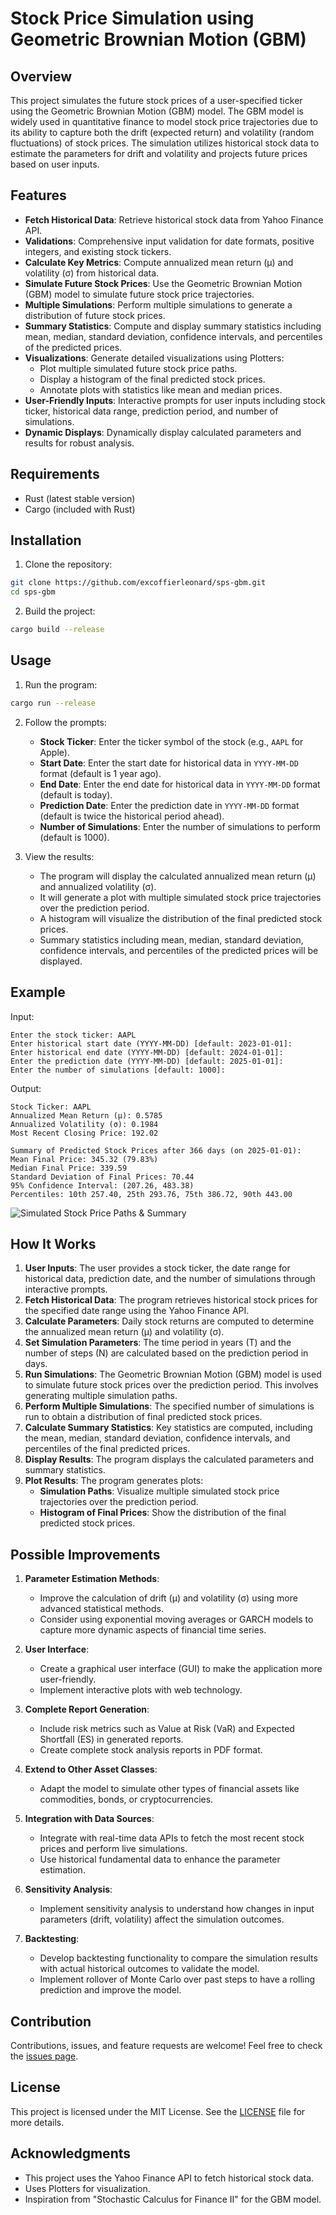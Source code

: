 # Stock Price Simulation using Geometric Brownian Motion (GBM)

## Overview

This project simulates the future stock prices of a user-specified ticker using the Geometric Brownian Motion (GBM) model. The GBM model is widely used in quantitative finance to model stock price trajectories due to its ability to capture both the drift (expected return) and volatility (random fluctuations) of stock prices. The simulation utilizes historical stock data to estimate the parameters for drift and volatility and projects future prices based on user inputs.

## Features

- **Fetch Historical Data**: Retrieve historical stock data from Yahoo Finance API.
- **Validations**: Comprehensive input validation for date formats, positive integers, and existing stock tickers.
- **Calculate Key Metrics**: Compute annualized mean return (µ) and volatility (σ) from historical data.
- **Simulate Future Stock Prices**: Use the Geometric Brownian Motion (GBM) model to simulate future stock price trajectories.
- **Multiple Simulations**: Perform multiple simulations to generate a distribution of future stock prices.
- **Summary Statistics**: Compute and display summary statistics including mean, median, standard deviation, confidence intervals, and percentiles of the predicted prices.
- **Visualizations**: Generate detailed visualizations using Plotters:
  - Plot multiple simulated future stock price paths.
  - Display a histogram of the final predicted stock prices.
  - Annotate plots with statistics like mean and median prices.
- **User-Friendly Inputs**: Interactive prompts for user inputs including stock ticker, historical data range, prediction period, and number of simulations.
- **Dynamic Displays**: Dynamically display calculated parameters and results for robust analysis.

## Requirements

- Rust (latest stable version)
- Cargo (included with Rust)

## Installation

1. Clone the repository:

```bash
git clone https://github.com/excoffierleonard/sps-gbm.git
cd sps-gbm
```

2. Build the project:

```bash
cargo build --release
```

## Usage

1. Run the program:

```bash
cargo run --release
```

2. Follow the prompts:

   - **Stock Ticker**: Enter the ticker symbol of the stock (e.g., `AAPL` for Apple).
   - **Start Date**: Enter the start date for historical data in `YYYY-MM-DD` format (default is 1 year ago).
   - **End Date**: Enter the end date for historical data in `YYYY-MM-DD` format (default is today).
   - **Prediction Date**: Enter the prediction date in `YYYY-MM-DD` format (default is twice the historical period ahead).
   - **Number of Simulations**: Enter the number of simulations to perform (default is 1000).

3. View the results:
   - The program will display the calculated annualized mean return (µ) and annualized volatility (σ).
   - It will generate a plot with multiple simulated stock price trajectories over the prediction period.
   - A histogram will visualize the distribution of the final predicted stock prices.
   - Summary statistics including mean, median, standard deviation, confidence intervals, and percentiles of the predicted prices will be displayed.

## Example

Input:

```
Enter the stock ticker: AAPL
Enter historical start date (YYYY-MM-DD) [default: 2023-01-01]:
Enter historical end date (YYYY-MM-DD) [default: 2024-01-01]:
Enter the prediction date (YYYY-MM-DD) [default: 2025-01-01]:
Enter the number of simulations [default: 1000]:
```

Output:

```
Stock Ticker: AAPL
Annualized Mean Return (µ): 0.5785
Annualized Volatility (σ): 0.1984
Most Recent Closing Price: 192.02

Summary of Predicted Stock Prices after 366 days (on 2025-01-01):
Mean Final Price: 345.32 (79.83%)
Median Final Price: 339.59
Standard Deviation of Final Prices: 70.44
95% Confidence Interval: (207.26, 483.38)
Percentiles: 10th 257.40, 25th 293.76, 75th 386.72, 90th 443.00
```

![Simulated Stock Price Paths & Summary](example.png)

## How It Works

1. **User Inputs**: The user provides a stock ticker, the date range for historical data, prediction date, and the number of simulations through interactive prompts.
2. **Fetch Historical Data**: The program retrieves historical stock prices for the specified date range using the Yahoo Finance API.
3. **Calculate Parameters**: Daily stock returns are computed to determine the annualized mean return (µ) and volatility (σ).
4. **Set Simulation Parameters**: The time period in years (T) and the number of steps (N) are calculated based on the prediction period in days.
5. **Run Simulations**: The Geometric Brownian Motion (GBM) model is used to simulate future stock prices over the prediction period. This involves generating multiple simulation paths.
6. **Perform Multiple Simulations**: The specified number of simulations is run to obtain a distribution of final predicted stock prices.
7. **Calculate Summary Statistics**: Key statistics are computed, including the mean, median, standard deviation, confidence intervals, and percentiles of the final predicted prices.
8. **Display Results**: The program displays the calculated parameters and summary statistics.
9. **Plot Results**: The program generates plots:
   - **Simulation Paths**: Visualize multiple simulated stock price trajectories over the prediction period.
   - **Histogram of Final Prices**: Show the distribution of the final predicted stock prices.

## Possible Improvements

1. **Parameter Estimation Methods**:
   - Improve the calculation of drift (µ) and volatility (σ) using more advanced statistical methods.
   - Consider using exponential moving averages or GARCH models to capture more dynamic aspects of financial time series.

2. **User Interface**:
   - Create a graphical user interface (GUI) to make the application more user-friendly.
   - Implement interactive plots with web technology.

3. **Complete Report Generation**:
   - Include risk metrics such as Value at Risk (VaR) and Expected Shortfall (ES) in generated reports.
   - Create complete stock analysis reports in PDF format.

4. **Extend to Other Asset Classes**:
   - Adapt the model to simulate other types of financial assets like commodities, bonds, or cryptocurrencies.

5. **Integration with Data Sources**:
   - Integrate with real-time data APIs to fetch the most recent stock prices and perform live simulations.
   - Use historical fundamental data to enhance the parameter estimation.

6. **Sensitivity Analysis**:
   - Implement sensitivity analysis to understand how changes in input parameters (drift, volatility) affect the simulation outcomes.

7. **Backtesting**:
   - Develop backtesting functionality to compare the simulation results with actual historical outcomes to validate the model.
   - Implement rollover of Monte Carlo over past steps to have a rolling prediction and improve the model.

## Contribution

Contributions, issues, and feature requests are welcome! Feel free to check the [issues page](https://github.com/excoffierleonard/sps-gbm/issues).

## License

This project is licensed under the MIT License. See the [LICENSE](LICENSE) file for more details.

## Acknowledgments

- This project uses the Yahoo Finance API to fetch historical stock data.
- Uses Plotters for visualization.
- Inspiration from "Stochastic Calculus for Finance II" for the GBM model.
